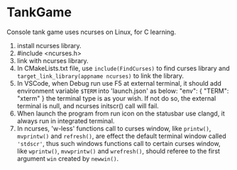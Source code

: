 # TankGame
Console tank game uses ncurses on Linux, for C learning.

1. install ncurses library.
2. #include <ncurses.h>
3. link with ncurses library.
4. In CMakeLists.txt file, use `include(FindCurses)` to find curses library and `target_link_library(appname ncurses)` to link the library.
5. In VSCode, when Debug run use F5 at external terminal, it should add environment variable `$TERM` into 'launch.json' as below:
    "env": { "TERM": "xterm" }
  the terminal type is as your wish. If not do so, the external terminal is null, and ncurses initscr() call will fail.
6. When launch the program from run icon on the statusbar use clangd, it always run in integrated terminal.
7. In ncurses, 'w-less' functions call to curses window, like `printw()`, `mvprintw()` and `refresh()`, are effect the default terminal window called `'stdscr'`, thus such windows functions call to certain curses window, like `wprintw()`, `mvwprintw()` and `wrefresh()`, should referee to the first argument `win` created by `newwin()`.